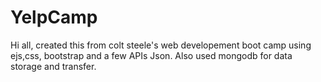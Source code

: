 # YelpCamp
Hi all, created this from colt steele's web developement boot camp using ejs,css, bootstrap and a few APIs Json. Also used mongodb for data storage and transfer. 
